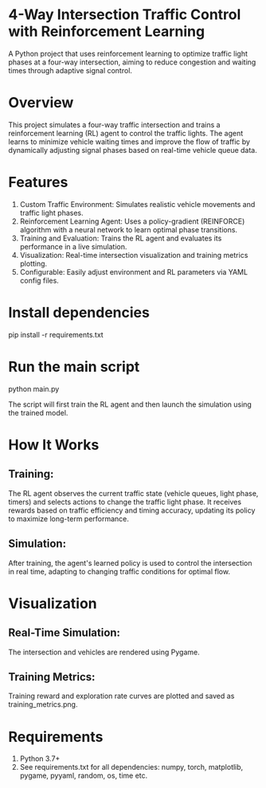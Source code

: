 # 4-Way Intersection Traffic Control with Reinforcement Learning
A Python project that uses reinforcement learning to optimize traffic light phases at a four-way intersection, aiming to reduce congestion and waiting times through adaptive signal control.


# Overview
This project simulates a four-way traffic intersection and trains a reinforcement learning (RL) agent to control the traffic lights. The agent learns to minimize vehicle waiting times and improve the flow of traffic by dynamically adjusting signal phases based on real-time vehicle queue data.


# Features
1. Custom Traffic Environment: Simulates realistic vehicle movements and traffic light phases.
2. Reinforcement Learning Agent: Uses a policy-gradient (REINFORCE) algorithm with a neural network to learn optimal phase transitions.
3. Training and Evaluation: Trains the RL agent and evaluates its performance in a live simulation.
4. Visualization: Real-time intersection visualization and training metrics plotting.
5. Configurable: Easily adjust environment and RL parameters via YAML config files.


# Install dependencies
pip install -r requirements.txt


# Run the main script
python main.py

The script will first train the RL agent and then launch the simulation using the trained model.


# How It Works
## Training:
The RL agent observes the current traffic state (vehicle queues, light phase, timers) and selects actions to change the traffic light phase. It receives rewards based on traffic efficiency and timing accuracy, updating its policy to maximize long-term performance.

## Simulation:
After training, the agent's learned policy is used to control the intersection in real time, adapting to changing traffic conditions for optimal flow.


# Visualization
## Real-Time Simulation:
The intersection and vehicles are rendered using Pygame.

## Training Metrics:
Training reward and exploration rate curves are plotted and saved as training_metrics.png.


# Requirements
1. Python 3.7+
2. See requirements.txt for all dependencies:
    numpy, torch, matplotlib, pygame, pyyaml, random, os, time etc.